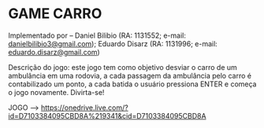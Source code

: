 # GAME CARRO

Implementado por – Daniel Bilibio (RA: 1131552;  e-mail: danielbilibio3@gmail.com);
                                      Eduardo Disarz (RA: 1131996;  e-mail: eduardo.disarz@gmail.com)
                                      
Descrição do jogo: este jogo tem como objetivo desviar o carro de um ambulância em uma rodovia, a cada passagem da ambulância pelo carro é contabilizado um ponto, a cada batida o usuário pressiona ENTER e começa o jogo novamente. Divirta-se!

JOGO --> https://onedrive.live.com/?id=D7103384095CBD8A%219341&cid=D7103384095CBD8A
